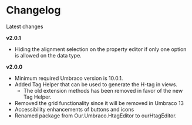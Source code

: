 # Changelog
Latest changes

**v2.0.1**
- Hiding the alignment selection on the property editor if only one option is allowed on the data type.

**v2.0.0**
- Minimum required Umbraco version is 10.0.1.
- Added Tag Helper that can be used to generate the H-tag in views.
    - The old extension methods has been removed in favor of the new Tag Helper.
- Removed the grid functionality since it will be removed in Umbraco 13
- Accessibility enhancements of buttons and icons
- Renamed package from Our.Umbraco.HtagEditor to ourHtagEditor.